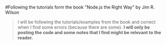 #Following the tutorials form the book "Node.js the Right Way" by Jim R. Wilson

>I will be following the tutorials/examples from the book and correct when I find some errors (because there are some).
__I will only be posting the code and some notes that I find might be relevant to the reader.__